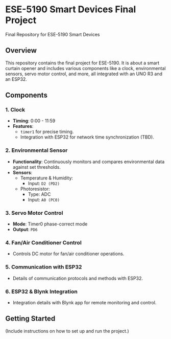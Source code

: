 # ESE-5190 Smart Devices Final Project
Final Repository for ESE-5190 Smart Devices

## Overview
This repository contains the final project for ESE-5190. It is about a smart curtain opener and includes various components like a clock, environmental sensors, servo motor control, and more, all integrated with an UNO R3 and an ESP32.

## Components

### 1. Clock
- **Timing**: 0:00 - 11:59
- **Features**:
  - `timer1` for precise timing.
  - Integration with ESP32 for network time synchronization (TBD).

### 2. Environmental Sensor
- **Functionality**: Continuously monitors and compares environmental data against set thresholds.
- **Sensors**:
  - Temperature & Humidity:
    - Input: `D2 (PD2)`
  - Photoresistor:
    - Type: ADC
    - Input: `A0 (PC0)`

### 3. Servo Motor Control
- **Mode**: Timer0 phase-correct mode
- **Output**: `PD6`

### 4. Fan/Air Conditioner Control
- Controls DC motor for fan/air conditioner operations.

### 5. Communication with ESP32
- Details of communication protocols and methods with ESP32.

### 6. ESP32 & Blynk Integration
- Integration details with Blynk app for remote monitoring and control.

## Getting Started
(Include instructions on how to set up and run the project.)

